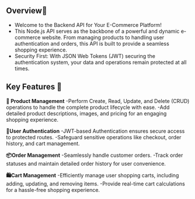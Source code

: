 ## Overview🌟

- Welcome to the Backend API for Your E-Commerce Platform!
- This Node.js API serves as the backbone of a powerful and dynamic e-commerce website. From managing products to handling user authentication and orders, this API is built to provide a seamless shopping experience.
- Security First: With JSON Web Tokens (JWT) securing the authentication system, your data and operations remain protected at all times.


## Key Features 🚀

**🛒 Product Management**
-Perform Create, Read, Update, and Delete (CRUD) operations to handle the complete product lifecycle with ease.
-Add detailed product descriptions, images, and pricing for an engaging shopping experience.

**🔑User Authentication**
-JWT-based Authentication ensures secure access to protected routes.
-Safeguard sensitive operations like checkout, order history, and cart management.

**📦Order Management**
-Seamlessly handle customer orders.
-Track order statuses and maintain detailed order history for user convenience.

**🛍️Cart Management**
-Efficiently manage user shopping carts, including adding, updating, and removing items.
-Provide real-time cart calculations for a hassle-free shopping experience.

